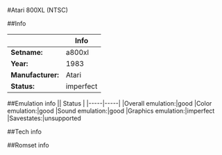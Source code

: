 #Atari 800XL (NTSC)

##Info

||Info|
|-----|-----|
|**Setname:**|a800xl
|**Year:**|1983
|**Manufacturer:**|Atari
|**Status:**|imperfect

##Emulation info
|| Status |
|-----|-----|
|Overall emulation:|good
|Color emulation:|good
|Sound emulation:|good
|Graphics emulation:|imperfect
|Savestates:|unsupported

##Tech info

##Romset info

<!--- START OF EDITED COMMENT DO NOT TOUCH TEXT ABOVE-->
